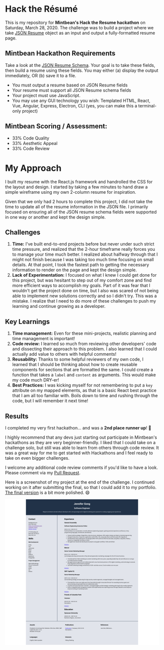 # Hack the Résumé
This is my repository for **Mintbean's Hack the Resume hackathon** on Saturday, March 28, 2020. The challenge was to build a project where we take [JSON Resume](https://jsonresume.org) object as an input and output a fully-formatted resume page.

## Mintbean Hackathon Requirements

Take a look at the [JSON Resume Schema](https://jsonresume.org/schema/). Your goal is to take these fields, then build a resume using these fields. You may either (a) display the output immediately, OR (b) save it to a file. 

* You  must output a resume based on JSON Resume fields
* Your resume must support all JSON Resume schema fields
* Your project must use JavaScript.
* You may use any GUI technology you wish: Templated HTML, React, Vue, Angular, Express, Electron, CLI (yes, you can make this a terminal-only project)

## Mintbean Scoring / Assessment:
* 33% Code Quality
* 33% Aesthetic Appeal
* 33% Code Review

# My Approach
I built my resume with the React.js framework and handrolled the CSS for the layout and design. I started by taking a few minutes to hand draw a simple wireframe using my own 2-column resume for inspiration. 

Given that we only had 2 hours to complete this project, I did not take the time to update all of the resume information in the JSON file. I primarily focused on ensuring all of the JSON resume schema fields were supported in one way or another and kept the design simple.

## Challenges

1. **Time:** I've built end-to-end projects before but never under such strict time pressure, and realized that the 2-hour timeframe really forces you to manage your time much better. I realized about halfway through that I might not finish because I was taking too much time focusing on small details. At that point, I took the fastest path to getting the necessary information to render on the page and kept the design simple.
2. **Lack of Experimentation:** I focused on what I knew I could get done for this project, but was hesitant to step out of my comfort zone and find more efficient ways to accomplish my goals. Part of it was fear that I wouldn't get the project done on time, but I also was scared of not being able to implement new solutions correctly and so I didn't try. This was a mistake. I realize that I need to do more of these challenges to push my learning and continue growing as a developer.

## Key Learnings
1. **Time management:** Even for these mini-projects, realistic planning and time management is important!
2. **Code review:** I learned so much from reviewing other developers' code and dissecting their approach to this problem. I also learned that I could actually add value to others with helpful comments!
3. **Reusability:** Thanks to some helpful reviewers of my own code, I learned that I should be thinking about how to create reusable components for sections that are formatted the same. I could create a function that takes a `label` and `content` as arguments. This would make my code much DRY-er!
4. **Best Practices:** I was kicking myself for not remembering to put a `key` attribute on my mapped elements, as that is a basic React best practice that I am all too familiar with. Boils down to time and rushing through the code, but I will remember it next time!

## Results
I completed my very first hackathon... and was a **2nd place runner up**! :raised_hands:

I highly recommend that any devs just starting out participate in Mintbean's hackathons as they are very beginner-friendly. I liked that I could take on a challenge solo, but still was able to learn from others through code review. It was a great way for me to get started with Hackathons and I feel ready to take on even bigger challenges.

I welcome any additional code review comments if you'd like to have a look. Please comment via my [Pull Request](https://github.com/MintbeanHackathons/2020-03-28-HackTheResume/pull/9).

Here is a screenshot of my project at the end of the challenge. I continued working on it after submitting the final, so that I could add it to my portfolio. [The final version](http://jngong-resume.surge.sh/) is a bit more polished. :smile:

![Hack the Resume Challenge V1](/images/v1-resume-03-28-2020.png)
